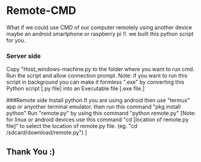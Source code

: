 # Remote-CMD
What if we could use CMD of our computer remotely using another device maybe an android smartphone or raspberry pi !!.
we built this python script for you.

### Server side
Copy "Host_windows-machine.py to the folder where you want to run cmd.
Run the script and allow connection prompt.
Note: if you want to run this script in background you can make it formless ".exe" by converting this Python script [.py file] into an Executable file [.exe file.]

###Remote side
Install python
If you are using android then use "termux" app or anyother terminal emulator. then run this command "pkg install python"
Run "remote.py" by using this command "python remote.py" [Note: for linux or android devices use this command "cd [location of remote.py file]" to select the location of remote.py file. (eg. "cd /sdcard/download/remote.py")   ]

## Thank You :) 
